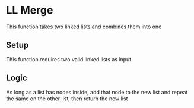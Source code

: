 
# LL Merge
This function takes two linked lists and combines them into one

## Setup
This function requires two valid linked lists as input

## Logic
As long as a list has nodes inside, add that node to the new list and repeat the same on the other list, then return the new list
